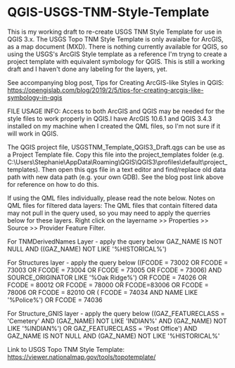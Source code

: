 # QGIS-USGS-TNM-Style-Template

This is my working draft to re-create USGS TNM Style Template for use in QGIS 3.x. The USGS Topo TNM Style Template is only avaialbe for ArcGIS, as a map document (MXD). There is nothing currently available for QGIS, so using the USGS's ArcGIS Style template as a reference I'm tryng to create a project template with equivalent symbology for QGIS. This is still a working draft and I haven't done any labeling for the layers, yet.

See accompanying blog post, Tips for Creating ArcGIS-like Styles in QGIS: https://opengislab.com/blog/2019/2/5/tips-for-creating-arcgis-like-symbology-in-qgis

FILE USAGE INFO:
Access to both ArcGIS and QGIS may be needed for the style files to work properly in QGIS.I have ArcGIS 10.6.1 and QGIS 3.4.3 installed on my machine when I created the QML files, so I'm not sure if it will work in QGIS.

The QGIS project file, USGSTNM_Template_QGIS3_Draft.qgs can be use as a Project Template file. Copy this file into the project_templates folder (e.g. C:\Users\Stephanie\AppData\Roaming\QGIS\QGIS3\profiles\default\project_templates). Then open this qgs file in a text editor and find/replace old data path with new data path (e.g. your own GDB). See the blog post link above for reference on how to do this.

If using the QML files individually, please read the note below.
Notes on QML files for filtered data layers:
The QML files that contain filtered data may not pull in the query used, so you may need to apply the querries below for these layers.
Right click on the layername >> Properties >> Source >> Provider Feature Filter.

For TNMDerivedNames Layer - apply the query below
GAZ_NAME IS NOT NULL AND 
((GAZ_NAME) NOT LIKE '%HISTORICAL%')

For Structures layer - apply the query below
((FCODE = 73002 OR FCODE = 73003 OR FCODE = 73004 OR FCODE = 73005 OR FCODE = 73006) AND SOURCE_ORIGINATOR LIKE '%Oak Ridge%') OR FCODE = 74026 OR FCODE = 80012 OR FCODE = 78000 OR FCODE=83006 OR FCODE = 78006 OR FCODE = 82010 OR ( FCODE = 74034 AND NAME LIKE '%Police%') OR FCODE = 74036

For Structure_GNIS layer - apply the query below
((GAZ_FEATURECLASS = 'Cemetery' AND (GAZ_NAME) NOT LIKE 'INDIAN%' AND (GAZ_NAME) NOT LIKE '%INDIAN%') OR GAZ_FEATURECLASS = 'Post Office') AND GAZ_NAME IS NOT NULL AND (GAZ_NAME) NOT LIKE '%HISTORICAL%'

Link to USGS Topo TNM Style Template: https://viewer.nationalmap.gov/tools/topotemplate/

